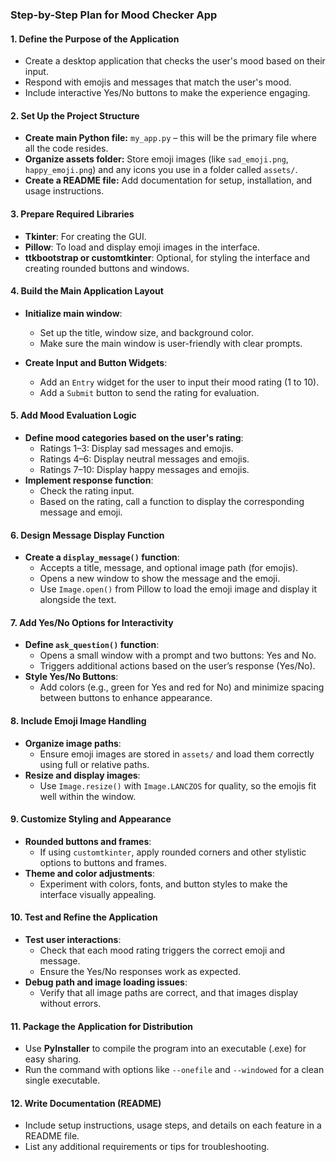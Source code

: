
### Step-by-Step Plan for Mood Checker App

#### 1. **Define the Purpose of the Application**

   - Create a desktop application that checks the user's mood based on their input.
   - Respond with emojis and messages that match the user's mood.
   - Include interactive Yes/No buttons to make the experience engaging.

#### 2. **Set Up the Project Structure**

   - **Create main Python file:** `my_app.py` – this will be the primary file where all the code resides.
   - **Organize assets folder:** Store emoji images (like `sad_emoji.png`, `happy_emoji.png`) and any icons you use in a folder called `assets/`.
   - **Create a README file:** Add documentation for setup, installation, and usage instructions.

#### 3. **Prepare Required Libraries**

   - **Tkinter**: For creating the GUI.
   - **Pillow**: To load and display emoji images in the interface.
   - **ttkbootstrap or customtkinter**: Optional, for styling the interface and creating rounded buttons and windows.

#### 4. **Build the Main Application Layout**

   - **Initialize main window**:
     - Set up the title, window size, and background color.
     - Make sure the main window is user-friendly with clear prompts.

   - **Create Input and Button Widgets**:
     - Add an `Entry` widget for the user to input their mood rating (1 to 10).
     - Add a `Submit` button to send the rating for evaluation.

#### 5. **Add Mood Evaluation Logic**

   - **Define mood categories based on the user's rating**:
     - Ratings 1–3: Display sad messages and emojis.
     - Ratings 4–6: Display neutral messages and emojis.
     - Ratings 7–10: Display happy messages and emojis.
   - **Implement response function**:
     - Check the rating input.
     - Based on the rating, call a function to display the corresponding message and emoji.

#### 6. **Design Message Display Function**

   - **Create a `display_message()` function**:
     - Accepts a title, message, and optional image path (for emojis).
     - Opens a new window to show the message and the emoji.
     - Use `Image.open()` from Pillow to load the emoji image and display it alongside the text.

#### 7. **Add Yes/No Options for Interactivity**

   - **Define `ask_question()` function**:
     - Opens a small window with a prompt and two buttons: Yes and No.
     - Triggers additional actions based on the user’s response (Yes/No).
   - **Style Yes/No Buttons**:
     - Add colors (e.g., green for Yes and red for No) and minimize spacing between buttons to enhance appearance.

#### 8. **Include Emoji Image Handling**

   - **Organize image paths**:
     - Ensure emoji images are stored in `assets/` and load them correctly using full or relative paths.
   - **Resize and display images**:
     - Use `Image.resize()` with `Image.LANCZOS` for quality, so the emojis fit well within the window.

#### 9. **Customize Styling and Appearance**

   - **Rounded buttons and frames**:
     - If using `customtkinter`, apply rounded corners and other stylistic options to buttons and frames.
   - **Theme and color adjustments**:
     - Experiment with colors, fonts, and button styles to make the interface visually appealing.

#### 10. **Test and Refine the Application**

   - **Test user interactions**:
     - Check that each mood rating triggers the correct emoji and message.
     - Ensure the Yes/No responses work as expected.
   - **Debug path and image loading issues**:
     - Verify that all image paths are correct, and that images display without errors.

#### 11. **Package the Application for Distribution**

   - Use **PyInstaller** to compile the program into an executable (.exe) for easy sharing.
   - Run the command with options like `--onefile` and `--windowed` for a clean single executable.

#### 12. **Write Documentation (README)**

   - Include setup instructions, usage steps, and details on each feature in a README file.
   - List any additional requirements or tips for troubleshooting.

